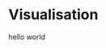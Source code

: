 # Visualisation

hello world

<canvas id="unity-canvas" width=960 height=600 tabindex="-1" style="width: 960px; height: 600px; background: #231F20"></canvas>
    <script src="unity/Build/unity.loader.js"></script>
    <script>
      if (/iPhone|iPad|iPod|Android/i.test(navigator.userAgent)) {
        // Mobile device style: fill the whole browser client area with the game canvas:
        var meta = document.createElement('meta');
        meta.name = 'viewport';
        meta.content = 'width=device-width, height=device-height, initial-scale=1.0, user-scalable=no, shrink-to-fit=yes';
        document.getElementsByTagName('head')[0].appendChild(meta);
        var canvas = document.querySelector("#unity-canvas");
        canvas.style.width = "100%";
        canvas.style.height = "100%";
        canvas.style.position = "fixed";
        document.body.style.textAlign = "left";
      }
      createUnityInstance(document.querySelector("#unity-canvas"), {
        dataUrl: "unity/Build/unity.data",
        frameworkUrl: "unity/Build/unity.framework.js",
        codeUrl: "unity/Build/unity.wasm",
        streamingAssetsUrl: "StreamingAssets",
        companyName: "DefaultCompany",
        productName: "ControlN7Visuals",
        productVersion: "0.1",
        // matchWebGLToCanvasSize: false, // Uncomment this to separately control WebGL canvas render size and DOM element size.
        // devicePixelRatio: 1, // Uncomment this to override low DPI rendering on high DPI displays.
      });
    </script>
